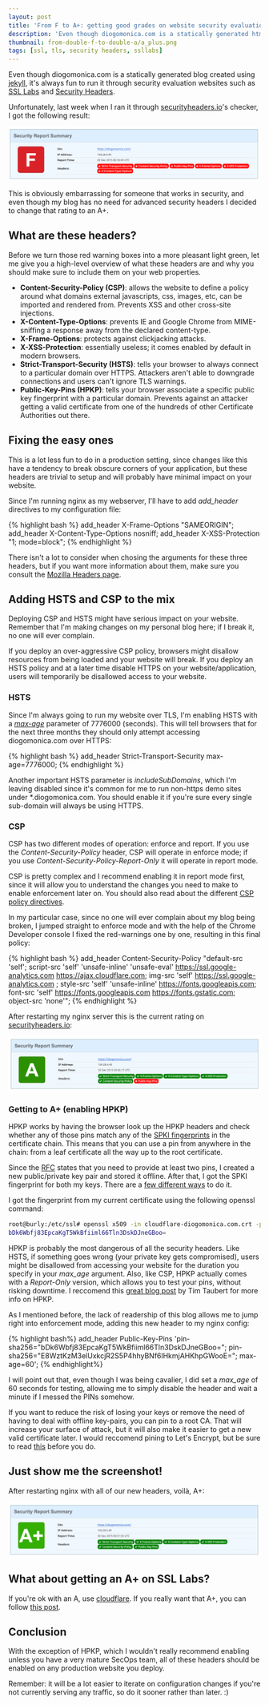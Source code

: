 ```yaml
---
layout: post
title: 'From F to A+: getting good grades on website security evaluations'
description: 'Even though diogomonica.com is a statically generated html blog, I took the time to go from an F on securityheaders.io to an A+.'
thumbnail: from-double-f-to-double-a/a_plus.png
tags: [ssl, tls, security headers, ssllabs]
---
```


Even though diogomonica.com is a statically generated blog created using [jekyll](https://jekyllrb.com), it's always fun to run it through security evaluation websites such as [SSL Labs](https://www.ssllabs.com/ssltest/) and [Security Headers](https://securityheaders.io).

Unfortunately, last week when I ran it through [securityheaders.io](https://securityheaders.io)'s checker, I got the following result:

<img src="/images/from-double-f-to-double-a/f_rating_on_security_headers.png"/>

This is obviously embarrassing for someone that works in security, and even though my blog has no need for advanced security headers I decided to change that rating to an A+.

## What are these headers?

Before we turn those red warning boxes into a more pleasant light green, let me give you a high-level overview of what these headers are and why you should make sure to include them on your web properties.

- **Content-Security-Policy (CSP)**: allows the website to define a policy around what domains external javascripts, css, images, etc, can be imported and rendered from. Prevents XSS and other cross-site injections.
- **X-Content-Type-Options**: prevents IE and Google Chrome from MIME-sniffing a response away from the declared content-type.
- **X-Frame-Options**: protects against clickjacking attacks.
- **X-XSS-Protection**: essentially useless; it comes enabled by default in modern browsers.
- **Strict-Transport-Security (HSTS)**: tells your browser to always connect to a particular domain over HTTPS. Attackers aren't able to downgrade connections and users can't ignore TLS warnings. 
- **Public-Key-Pins (HPKP)**: tells your browser associate a specific public key fingerprint with a particular domain. Prevents against an attacker getting a valid certificate from one of the hundreds of other Certificate Authorities out there.


## Fixing the easy ones

This is a lot less fun to do in a production setting, since changes like this have a tendency to break obscure corners of your application, but these headers are trivial to setup and will probably have minimal impact on your website.

Since I'm running nginx as my webserver, I'll have to add *add_header* directives to my configuration file:

{% highlight bash %}
add_header X-Frame-Options "SAMEORIGIN";
add_header X-Content-Type-Options nosniff;
add_header X-XSS-Protection "1; mode=block";
{% endhighlight %}

There isn't a lot to consider when chosing the arguments for these three headers, but if you want more information about them, make sure you consult the [Mozilla Headers page](https://developer.mozilla.org/en-US/docs/Web/HTTP/Headers).

## Adding HSTS and CSP to the mix

Deploying CSP and HSTS might have serious impact on your website. Remember that I'm making changes on my personal blog here; if I break it, no one will ever complain.

If you deploy an over-aggressive CSP policy, browsers might disallow resources from being loaded and your website will break. If you deploy an HSTS policy and at a later time disable HTTPS on your website/application, users will temporarily be disallowed access to your website.

### HSTS

Since I'm always going to run my website over TLS, I'm enabling HSTS with a [*max-age*](https://developer.mozilla.org/en-US/docs/Web/Security/HTTP_strict_transport_security) parameter of 7776000 (seconds). This will tell browsers that for the next three months they should only attempt accessing diogomonica.com over HTTPS:

{% highlight bash %}
add_header Strict-Transport-Security max-age=7776000;
{% endhighlight %}

Another important HSTS parameter is *includeSubDomains*, which I'm leaving disabled since it's common for me to run non-https demo sites under *.diogomonica.com. You should enable it if you're sure every single sub-domain will always be using HTTPS.

### CSP

CSP has two different modes of operation: enforce and report. If you use the *Content-Security-Policy* header, CSP will operate in enforce mode; if you use *Content-Security-Policy-Report-Only* it will operate in report mode.

CSP is pretty complex and I recommend enabling it in report mode first, since it will allow you to understand the changes you need to make to enable enforcement later on. You should also read about the different [CSP policy directives](https://developer.mozilla.org/en-US/docs/Web/Security/CSP/CSP_policy_directives).

In my particular case, since no one will ever complain about my blog being broken, I jumped straight to enforce mode and with the help of the Chrome Developer console I fixed the red-warnings one by one, resulting in this final policy:

{% highlight bash %}
add_header Content-Security-Policy "default-src 'self'; 
script-src 'self' 'unsafe-inline' 'unsafe-eval' https://ssl.google-analytics.com https://ajax.cloudflare.com; 
img-src 'self' https://ssl.google-analytics.com ; 
style-src 'self' 'unsafe-inline' https://fonts.googleapis.com; 
font-src 'self' https://fonts.googleapis.com https://fonts.gstatic.com; 
object-src 'none'";
{% endhighlight %}

After restarting my nginx server this is the current rating on [securityheaders.io](https://securityheaders.io):

<img src="/images/from-double-f-to-double-a/all_green_but_one.png"/>

### Getting to A+ (enabling HPKP)

HPKP works by having the browser look up the HPKP headers and check whether any of those pins match any of the [SPKI fingerprints](https://raymii.org/s/articles/HTTP_Public_Key_Pinning_Extension_HPKP.html) in the certificate chain. This means that you can use a pin from anywhere in the chain: from a leaf certificate all the way up to the root certificate.

Since the [RFC](https://tools.ietf.org/html/rfc7469) states that you need to provide at least two pins, I created a new public/private key pair and stored it offline. After that, I got the SPKI fingerprint for both my keys. There are a [few different ways](https://developer.mozilla.org/en-US/docs/Web/Security/Public_Key_Pinning) to do it.

I got the fingerprint from my current certificate using the following openssl command:

```bash
root@burly:/etc/ssl# openssl x509 -in cloudflare-diogomonica.com.crt -pubkey -noout | openssl rsa -pubin -outform der | openssl dgst -sha256 -binary | base64
bDk6Wbfj83EpcaKgT5WkBfiiml66Tln3DskDJneGBoo=
```

HPKP is probably the most dangerous of all the security headers. Like HSTS, if something goes wrong (your private key gets compromised), users might be disallowed from accessing your website for the duration you specify in your *max_age* argument. Also, like CSP, HPKP actually comes with a *Report-Only* version, which allows you to test your pins, without risking downtime. I reccomend this [great blog post](https://timtaubert.de/blog/2014/10/http-public-key-pinning-explained/) by Tim Taubert for more info on HPKP.

As I mentioned before, the lack of readership of this blog allows me to jump right into enforcement mode, adding this new header to my nginx config:

{% highlight bash%}
add_header Public-Key-Pins 'pin-sha256="bDk6Wbfj83EpcaKgT5WkBfiiml66Tln3DskDJneGBoo="; pin-sha256="E8WztKzM3elUxkcjR2S5P4hhyBNf6lHkmjAHKhpGWooE="; max-age=60';
{% endhighlight%}

I will point out that, even though I was being cavalier, I did set a *max_age* of 60 seconds for testing, allowing me to simply disable the header and wait a minute if I messed the PINs somehow.

If you want to reduce the risk of losing your keys or remove the need of having to deal with offline key-pairs, you can pin to a root CA. That will increase your surface of attack, but it will also make it easier to get a new valid certificate later. I would reccomend pining to Let's Encrypt, but be sure to read [this](https://community.letsencrypt.org/t/hpkp-best-practices-if-you-choose-to-implement/4625) before you do.

## Just show me the screenshot!

After restarting nginx with all of our new headers, voilà, A+:

<img src="/images/from-double-f-to-double-a/securityheaders_a_plus.png"/>

## What about getting an A+ on SSL Labs?

If you're ok with an A, use [cloudflare](https://cloudflare.com). If you really want that A+, you can follow [this post](https://sethvargo.com/getting-an-a-plus-on-qualys-ssl-labs-tester/).

## Conclusion

With the exception of HPKP, which I wouldn't really recommend enabling unless you have a very mature SecOps team, all of these headers should be enabled on any production website you deploy.

Remember: it will be a lot easier to iterate on configuration changes if you're not currently serving any traffic, so do it sooner rather than later. :)
